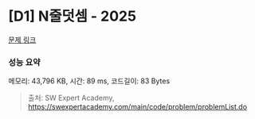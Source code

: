 # [D1] N줄덧셈 - 2025 

[문제 링크](https://swexpertacademy.com/main/code/problem/problemDetail.do?contestProbId=AV5QFZtaAscDFAUq) 

### 성능 요약

메모리: 43,796 KB, 시간: 89 ms, 코드길이: 83 Bytes



> 출처: SW Expert Academy, https://swexpertacademy.com/main/code/problem/problemList.do